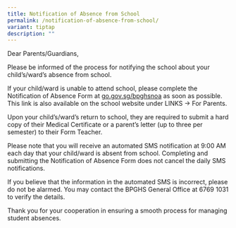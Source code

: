 ```yaml
---
title: Notification of Absence from School
permalink: /notification-of-absence-from-school/
variant: tiptap
description: ""
---
```

<p>Dear Parents/Guardians,</p>
<p>Please be informed of the process for notifying the school about your
child’s/ward’s absence from school.</p>
<p>If your child/ward is unable to attend school, please complete the Notification
of Absence Form at <a href="http://go.gov.sg/bpghsnoa" rel="noopener noreferrer nofollow" target="_blank">go.gov.sg/bpghsnoa</a> as soon as possible.
This link is also available on the school website under LINKS -&gt; For
Parents.</p>
<p>Upon your child’s/ward’s return to school, they are required to submit
a hard copy of their Medical Certificate or a parent’s letter (up to three
per semester) to their Form Teacher.</p>
<p>Please note that you will receive an automated SMS notification at 9:00
AM each day that your child/ward is absent from school. Completing and
submitting the Notification of Absence Form does not cancel the daily SMS
notifications.</p>
<p>If you believe that the information in the automated SMS is incorrect,
please do not be alarmed. You may contact the BPGHS General Office at 6769
1031 to verify the details.</p>
<p>Thank you for your cooperation in ensuring a smooth process for managing
student absences.</p>